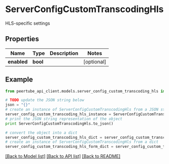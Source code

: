 # ServerConfigCustomTranscodingHls

HLS-specific settings

## Properties
Name | Type | Description | Notes
------------ | ------------- | ------------- | -------------
**enabled** | **bool** |  | [optional] 

## Example

```python
from peertube_api_client.models.server_config_custom_transcoding_hls import ServerConfigCustomTranscodingHls

# TODO update the JSON string below
json = "{}"
# create an instance of ServerConfigCustomTranscodingHls from a JSON string
server_config_custom_transcoding_hls_instance = ServerConfigCustomTranscodingHls.from_json(json)
# print the JSON string representation of the object
print ServerConfigCustomTranscodingHls.to_json()

# convert the object into a dict
server_config_custom_transcoding_hls_dict = server_config_custom_transcoding_hls_instance.to_dict()
# create an instance of ServerConfigCustomTranscodingHls from a dict
server_config_custom_transcoding_hls_form_dict = server_config_custom_transcoding_hls.from_dict(server_config_custom_transcoding_hls_dict)
```
[[Back to Model list]](../README.md#documentation-for-models) [[Back to API list]](../README.md#documentation-for-api-endpoints) [[Back to README]](../README.md)


